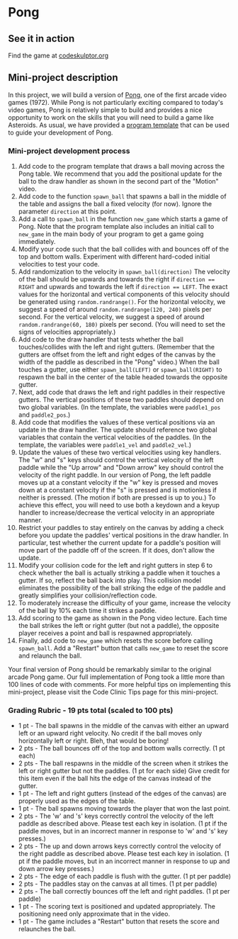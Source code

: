 # Pong
## See it in action
Find the game at [codeskulptor.org](http://www.codeskulptor.org/#user43_f1eTCeSJza_2.py)

## Mini-project description

In this project, we will build a version of [Pong](http://en.wikipedia.org/wiki/Pong), one of the first arcade video games (1972). While Pong is not particularly exciting compared to today's video games, Pong is relatively simple to build and provides a nice opportunity to work on the skills that you will need to build a game like Asteroids. As usual, we have provided a [program template](http://www.codeskulptor.org/#examples-pong_template.py) that can be used to guide your development of Pong.

### Mini-project development process

1. Add code to the program template that draws a ball moving across the Pong table. We recommend that you add the positional update for the ball to the draw handler as shown in the second part of the "Motion" video.
2. Add code to the function `spawn_ball` that spawns a ball in the middle of the table and assigns the ball a fixed velocity (for now). Ignore the parameter `direction` at this point.
3. Add a call to `spawn_ball` in the function `new_game` which starts a game of Pong. Note that the program template also includes an initial call to `new_game` in the main body of your program to get a game going immediately.
4. Modify your code such that the ball collides with and bounces off of the top and bottom walls. Experiment with different hard-coded initial velocities to test your code.
5. Add randomization to the velocity in `spawn_ball(direction)` The velocity of the ball should be upwards and towards the right if `direction == RIGHT` and upwards and towards the left if `direction == LEFT`. The exact values for the horizontal and vertical components of this velocity should be generated using `random.randrange()`. For the horizontal velocity, we suggest a speed of around `random.randrange(120, 240)` pixels per second. For the vertical velocity, we suggest a speed of around `random.randrange(60, 180)` pixels per second. (You will need to set the signs of velocities appropriately.)
6. Add code to the draw handler that tests whether the ball touches/collides with the left and right gutters. (Remember that the gutters are offset from the left and right edges of the canvas by the width of the paddle as described in the "Pong" video.) When the ball touches a gutter, use either `spawn_ball(LEFT)` or `spawn_ball(RIGHT)` to respawn the ball in the center of the table headed towards the opposite gutter.
7. Next, add code that draws the left and right paddles in their respective gutters. The vertical positions of these two paddles should depend on two global variables. (In the template, the variables were `paddle1_pos` and `paddle2_pos`.)
8. Add code that modifies the values of these vertical positions via an update in the draw handler. The update should reference two global variables that contain the vertical velocities of the paddles. (In the template, the variables were `paddle1_vel` and `paddle2_vel`.)
9. Update the values of these two vertical velocities using key handlers. The "w" and "s" keys should control the vertical velocity of the left paddle while the "Up arrow" and "Down arrow" key should control the velocity of the right paddle. In our version of Pong, the left paddle moves up at a constant velocity if the "w" key is pressed and moves down at a constant velocity if the "s" is pressed and is motionless if neither is pressed. (The motion if both are pressed is up to you.) To achieve this effect, you will need to use both a keydown and a keyup handler to increase/decrease the vertical velocity in an appropriate manner.
10. Restrict your paddles to stay entirely on the canvas by adding a check before you update the paddles' vertical positions in the draw handler. In particular, test whether the current update for a paddle's position will move part of the paddle off of the screen. If it does, don't allow the update.
11. Modify your collision code for the left and right gutters in step 6 to check whether the ball is actually striking a paddle when it touches a gutter. If so, reflect the ball back into play. This collision model eliminates the possibility of the ball striking the edge of the paddle and greatly simplifies your collision/reflection code.
12. To moderately increase the difficulty of your game, increase the velocity of the ball by 10% each time it strikes a paddle.
13. Add scoring to the game as shown in the Pong video lecture. Each time the ball strikes the left or right gutter (but not a paddle), the opposite player receives a point and ball is respawned appropriately.
14. Finally, add code to `new_game` which resets the score before calling `spawn_ball`. Add a "Restart" button that calls `new_game` to reset the score and relaunch the ball.

Your final version of Pong should be remarkably similar to the original arcade Pong game. Our full implementation of Pong took a little more than 100 lines of code with comments. For more helpful tips on implementing this mini-project, please visit the Code Clinic Tips page for this mini-project.

### Grading Rubric - 19 pts total (scaled to 100 pts)

- 1 pt - The ball spawns in the middle of the canvas with either an upward left or an upward right velocity. No credit if the ball moves only horizontally left or right. Bleh, that would be boring!
- 2 pts - The ball bounces off of the top and bottom walls correctly. (1 pt each)
- 2 pts - The ball respawns in the middle of the screen when it strikes the left or right gutter but not the paddles. (1 pt for each side) Give credit for this item even if the ball hits the edge of the canvas instead of the gutter.
- 1 pt - The left and right gutters (instead of the edges of the canvas) are properly used as the edges of the table.
- 1 pt - The ball spawns moving towards the player that won the last point.
- 2 pts - The 'w' and 's' keys correctly control the velocity of the left paddle as described above. Please test each key in isolation. (1 pt if the paddle moves, but in an incorrect manner in response to 'w' and 's' key presses.)
- 2 pts - The up and down arrows keys correctly control the velocity of the right paddle as described above. Please test each key in isolation. (1 pt if the paddle moves, but in an incorrect manner in response to up and down arrow key presses.)
- 2 pts - The edge of each paddle is flush with the gutter. (1 pt per paddle)
- 2 pts - The paddles stay on the canvas at all times. (1 pt per paddle)
- 2 pts - The ball correctly bounces off the left and right paddles. (1 pt per paddle)
- 1 pt - The scoring text is positioned and updated appropriately. The positioning need only approximate that in the video.
- 1 pt - The game includes a "Restart" button that resets the score and relaunches the ball.


